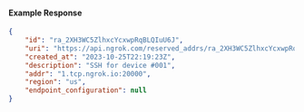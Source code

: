 <!-- Code generated for API Clients. DO NOT EDIT. -->

#### Example Response

```json
{
	"id": "ra_2XH3WC5ZlhxcYcxwpRqBLQIuU6J",
	"uri": "https://api.ngrok.com/reserved_addrs/ra_2XH3WC5ZlhxcYcxwpRqBLQIuU6J",
	"created_at": "2023-10-25T22:19:23Z",
	"description": "SSH for device #001",
	"addr": "1.tcp.ngrok.io:20000",
	"region": "us",
	"endpoint_configuration": null
}
```
